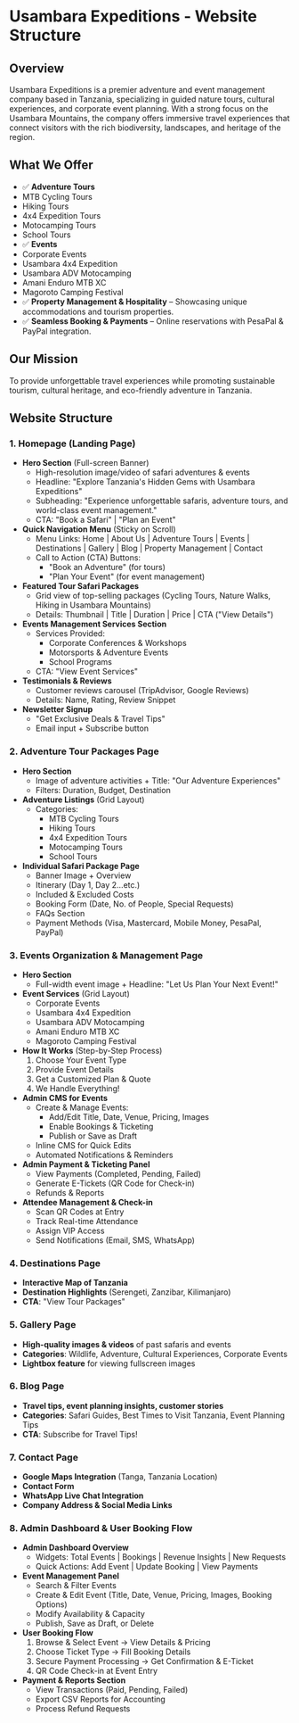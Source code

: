 # Usambara Expeditions - Website Structure

## Overview
Usambara Expeditions is a premier adventure and event management company based in Tanzania, specializing in guided nature tours, cultural experiences, and corporate event planning. With a strong focus on the Usambara Mountains, the company offers immersive travel experiences that connect visitors with the rich biodiversity, landscapes, and heritage of the region.

## What We Offer
- ✅ **Adventure Tours**
 - MTB Cycling Tours
 - Hiking Tours
 - 4x4 Expedition Tours
 - Motocamping Tours
 - School Tours
- ✅ **Events**
 - Corporate Events
 - Usambara 4x4 Expedition
 - Usambara ADV Motocamping
 - Amani Enduro MTB XC
 - Magoroto Camping Festival
- ✅ **Property Management & Hospitality** – Showcasing unique accommodations and tourism properties.
- ✅ **Seamless Booking & Payments** – Online reservations with PesaPal & PayPal integration.

## Our Mission
To provide unforgettable travel experiences while promoting sustainable tourism, cultural heritage, and eco-friendly adventure in Tanzania.

## Website Structure

### 1. Homepage (Landing Page)
- **Hero Section** (Full-screen Banner)
  - High-resolution image/video of safari adventures & events
  - Headline: "Explore Tanzania's Hidden Gems with Usambara Expeditions"
  - Subheading: "Experience unforgettable safaris, adventure tours, and world-class event management."
  - CTA: "Book a Safari" | "Plan an Event"
- **Quick Navigation Menu** (Sticky on Scroll)
  - Menu Links: Home | About Us | Adventure Tours | Events | Destinations | Gallery | Blog | Property Management | Contact
  - Call to Action (CTA) Buttons:
    - "Book an Adventure" (for tours)
    - "Plan Your Event" (for event management)
- **Featured Tour Safari Packages**
  - Grid view of top-selling packages (Cycling Tours, Nature Walks, Hiking in Usambara Mountains)
  - Details: Thumbnail | Title | Duration | Price | CTA ("View Details")
- **Events Management Services Section**
  - Services Provided:
    - Corporate Conferences & Workshops
    - Motorsports & Adventure Events
    - School Programs
  - CTA: "View Event Services"
- **Testimonials & Reviews**
  - Customer reviews carousel (TripAdvisor, Google Reviews)
  - Details: Name, Rating, Review Snippet
- **Newsletter Signup**
  - "Get Exclusive Deals & Travel Tips"
  - Email input + Subscribe button

### 2. Adventure Tour Packages Page
- **Hero Section**
  - Image of adventure activities + Title: "Our Adventure Experiences"
  - Filters: Duration, Budget, Destination
- **Adventure Listings** (Grid Layout)
  - Categories:
    - MTB Cycling Tours
    - Hiking Tours
    - 4x4 Expedition Tours
    - Motocamping Tours
    - School Tours
- **Individual Safari Package Page**
  - Banner Image + Overview
  - Itinerary (Day 1, Day 2…etc.)
  - Included & Excluded Costs
  - Booking Form (Date, No. of People, Special Requests)
  - FAQs Section
  - Payment Methods (Visa, Mastercard, Mobile Money, PesaPal, PayPal)

### 3. Events Organization & Management Page
- **Hero Section**
  - Full-width event image + Headline: "Let Us Plan Your Next Event!"
- **Event Services** (Grid Layout)
  - Corporate Events
  - Usambara 4x4 Expedition
  - Usambara ADV Motocamping
  - Amani Enduro MTB XC
  - Magoroto Camping Festival
- **How It Works** (Step-by-Step Process)
  1. Choose Your Event Type
  2. Provide Event Details
  3. Get a Customized Plan & Quote
  4. We Handle Everything!
- **Admin CMS for Events**
  - Create & Manage Events:
    - Add/Edit Title, Date, Venue, Pricing, Images
    - Enable Bookings & Ticketing
    - Publish or Save as Draft
  - Inline CMS for Quick Edits
  - Automated Notifications & Reminders
- **Admin Payment & Ticketing Panel**
  - View Payments (Completed, Pending, Failed)
  - Generate E-Tickets (QR Code for Check-in)
  - Refunds & Reports
- **Attendee Management & Check-in**
  - Scan QR Codes at Entry
  - Track Real-time Attendance
  - Assign VIP Access
  - Send Notifications (Email, SMS, WhatsApp)

### 4. Destinations Page
- **Interactive Map of Tanzania**
- **Destination Highlights** (Serengeti, Zanzibar, Kilimanjaro)
- **CTA**: "View Tour Packages"

### 5. Gallery Page
- **High-quality images & videos** of past safaris and events
- **Categories**: Wildlife, Adventure, Cultural Experiences, Corporate Events
- **Lightbox feature** for viewing fullscreen images

### 6. Blog Page
- **Travel tips, event planning insights, customer stories**
- **Categories**: Safari Guides, Best Times to Visit Tanzania, Event Planning Tips
- **CTA**: Subscribe for Travel Tips!

### 7. Contact Page
- **Google Maps Integration** (Tanga, Tanzania Location)
- **Contact Form**
- **WhatsApp Live Chat Integration**
- **Company Address & Social Media Links**

### 8. Admin Dashboard & User Booking Flow
- **Admin Dashboard Overview**
  - Widgets: Total Events | Bookings | Revenue Insights | New Requests
  - Quick Actions: Add Event | Update Booking | View Payments
- **Event Management Panel**
  - Search & Filter Events
  - Create & Edit Event (Title, Date, Venue, Pricing, Images, Booking Options)
  - Modify Availability & Capacity
  - Publish, Save as Draft, or Delete
- **User Booking Flow**
  1. Browse & Select Event → View Details & Pricing
  2. Choose Ticket Type → Fill Booking Details
  3. Secure Payment Processing → Get Confirmation & E-Ticket
  4. QR Code Check-in at Event Entry
- **Payment & Reports Section**
  - View Transactions (Paid, Pending, Failed)
  - Export CSV Reports for Accounting
  - Process Refund Requests